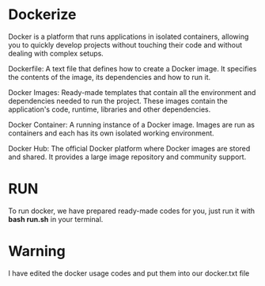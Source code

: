 # Dockerize

Docker is a platform that runs applications in isolated containers, allowing you to quickly develop projects without touching their code and without dealing with complex setups.


Dockerfile: A text file that defines how to create a Docker image. It specifies the contents of the image, its dependencies and how to run it.

Docker Images:  Ready-made templates that contain all the environment and dependencies needed to run the project. These images contain the application's code, runtime, libraries and other dependencies. 

Docker Container: A running instance of a Docker image. Images are run as containers and each has its own isolated working environment.

Docker Hub: The official Docker platform where Docker images are stored and shared. It provides a large image repository and community support.

# RUN  

To run docker, we have prepared ready-made codes for you, just run it with  __bash run.sh__ in your terminal. 

# Warning
I have edited the docker usage codes and put them into our docker.txt file